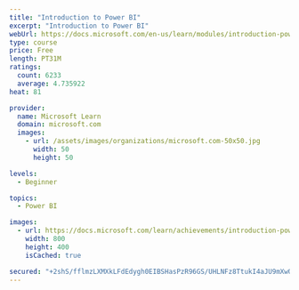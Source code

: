 ```yaml
---
title: "Introduction to Power BI"
excerpt: "Introduction to Power BI"
webUrl: https://docs.microsoft.com/en-us/learn/modules/introduction-power-bi/
type: course
price: Free
length: PT31M
ratings:
  count: 6233
  average: 4.735922
heat: 81

provider:
  name: Microsoft Learn
  domain: microsoft.com
  images:
    - url: /assets/images/organizations/microsoft.com-50x50.jpg
      width: 50
      height: 50

levels:
  - Beginner

topics:
  - Power BI

images:
  - url: https://docs.microsoft.com/learn/achievements/introduction-power-bi-social.png
    width: 800
    height: 400
    isCached: true

secured: "+2shS/fflmzLXMXkLFdEdygh0EIBSHasPzR96GS/UHLNFz8TtukI4aJU9mXwOfXmtz2tUyArr0Tj/pQkoMwrSPfLKRlRTELcc+20TbIwPNYcRIh2MQSoUfDV1Ij8WTHD43Lw1DLjFec25/qXf6y0xwiWu4Jjf9YEjUnKBxWTNtzSypUmbq/CfxdDXUPqD3hJZjV0AwisnDV6qzSN8rzJK/zFUxzxieeBuSiHxu2C3JB5geKA/X4ViH8MWI5RCdlRh+r4lINLnyFsQm2EB14gpwoPJ/AJKS4j1dkndiPZ050FJEHRC/IkCe8uLvANzdQ1Cqje2NSuoTleFEZnVXrv4Xhm9Nr4K+niBVrR2hR0kDA7wLojoJ1OB0mL2G0bcIzntzKBCbyaXNr/ST7O4bh1sIPF85syIjsjEbO5dfrPE1s=;hq+oLE1itamjSIF2OA8tiQ=="
---
```


